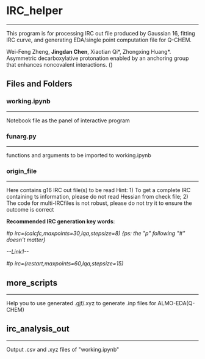 # IRC_helper

---

This program is for processing IRC out file produced by Gaussian 16, fitting IRC curve, and generating EDA/single point computation file for Q-CHEM.

Wei-Feng Zheng, **Jingdan Chen**, Xiaotian Qi*, Zhongxing Huang*. Asymmetric decarboxylative protonation enabled by an anchoring group that enhances noncovalent interactions. ()

## Files and Folders

### working.ipynb

---

Notebook file as the panel of interactive program

### funarg.py

---

functions and arguments to be imported to working.ipynb

### origin_file

---

Here contains g16 IRC out file(s) to be read
Hint: 1) To get a complete IRC containing ts information, please do not read Hessian from check file;
2) The code for multi-IRCfiles is not robust, please do not try it to ensure the outcome is correct


**Recommended IRC generation key words**:

*#p irc=(calcfc,maxpoints=30,lqa,stepsize=8) {ps: the "p" following "#" doesn't matter}* 

*--Link1--*

*#p irc=(restart,maxpoints=60,lqa,stepsize=15)*

## more_scripts

---

Help you to use generated .gjf/.xyz to generate .inp files for ALMO-EDA(Q-CHEM)

## irc_analysis_out

---

Output .csv and .xyz files of "working.ipynb"
